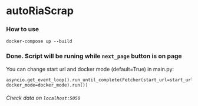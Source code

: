 # autoRiaScrap

### How to use
    docker-compose up --build


### Done. Script will be runing while `next_page` button is on page

You can change start url and docker mode (default=True) in main.py:
    
```
asyncio.get_event_loop().run_until_complete(Fetcher(start_url=start_url, docker_mode=docker_mode).run())
```

###### Check data on `localhost:5050`
